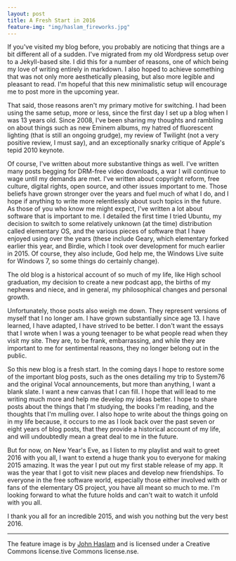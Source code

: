 ```yaml
---
layout: post
title: A Fresh Start in 2016 
feature-img: "img/haslam_fireworks.jpg"
---
```


If you've visited my blog before, you probably are noticing that things are a bit different all of a sudden. I've migrated from my old Wordpress setup over to a Jekyll-based site. I did this for a number of reasons, one of which being my love of writing entirely in markdown. I also hoped to achieve something that was not only more aesthetically pleasing, but also more legible and pleasant to read. I'm hopeful that this new minimalistic setup will encourage me to post more in the upcoming year.

That said, those reasons aren't my primary motive for switching. I had been using the same setup, more or less, since the first day I set up a blog when I was 13 years old. Since 2008, I've been sharing my thoughts and rambling on about things such as new Eminem albums, my hatred of fluorescent lighting (that is still an ongoing grudge), my review of Twilight (not a very positive review, I must say), and an exceptionally snarky critique of Apple's tepid 2010 keynote.

Of course, I've written about more substantive things as well. I've written many posts begging for DRM-free video downloads, a war I will continue to wage until my demands are met. I've written about copyright reform, free culture, digital rights, open source, and other issues important to me. Those beliefs have grown stronger over the years and fuel much of what I do, and I hope if anything to write more relentlessly about such topics in the future. As those of you who know me might expect, I've written a lot about software that is important to me. I detailed the first time I tried Ubuntu, my decision to switch to some relatively unknown (at the time) distribution called elementary OS, and the various pieces of software that I have enjoyed using over the years (these include Geary, which elementary forked earlier this year, and Birdie, which I took over development for much earlier in 2015. Of course, they also include, God help me, the Windows Live suite for Windows 7, so some things do certainly change).

The old blog is a historical account of so much of my life, like High school graduation, my decision to create a new podcast app, the births of my nephews and niece, and in general, my philosophical changes and personal growth.

Unfortunately, those posts also weigh me down. They represent versions of myself that I no longer am. I have grown substantially since age 13. I have learned, I have adapted, I have strived to be better. I don't want the essays that I wrote when I was a young teenager to be what people read when they visit my site. They are, to be frank, embarrassing, and while they are important to me for sentimental reasons, they no longer belong out in the public.

So this new blog is a fresh start. In the coming days I hope to restore some of the important blog posts, such as the ones detailing my trip to System76 and the original Vocal announcements, but more than anything, I want a blank slate. I want a new canvas that I can fill. I hope that will lead to me writing much more and help me develop my ideas better. I hope to share posts about the things that I'm studying, the books I'm reading, and the thoughts that I'm mulling over. I also hope to write about the things going on in my life because, it occurs to me as I look back over the past seven or eight years of blog posts, that they provide a historical account of my life, and will undoubtedly mean a great deal to me in the future.

But for now, on New Year's Eve, as I listen to my playlist and wait to greet 2016 with you all, I want to extend a huge thank you to everyone for making 2015 amazing. It was the year I put out my first stable release of my app. It was the year that I got to visit new places and develop new friendships. To everyone in the free software world, especially those either involved with or fans of the elementary OS project, you have all meant so much to me. I'm looking forward to what the future holds and can't wait to watch it unfold with you all.

I thank you all for an incredible 2015, and wish you nothing but the very best 2016.

___
The feature image is by [John Haslam](https://www.flickr.com/photos/foxypar4/2153422313) and is licensed under a Creative Commons license.tive Commons license.nse.